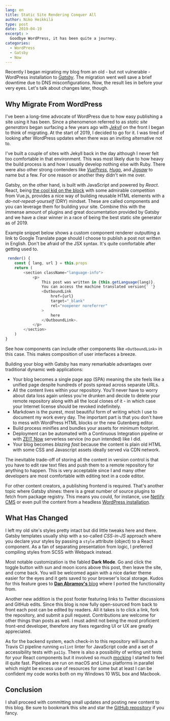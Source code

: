```yaml
---
lang: en
title: Static Site Rendering Conquer All
author: Niko Heikkilä
type: post
date: 2019-04-19
excerpt: >
  Goodbye WordPress, it has been quite a journey.
categories:
  - WordPress
  - Gatsby
  - Now
---
```


Recently I began migrating my blog from an old - but not vulnerable - WordPress installation to [_Gatsby_][gatsby]. The migration went well save a brief downtime due to DNS misconfigurations. Now, the result lies in before your very eyes. Let's talk about changes later, though.

## Why Migrate From WordPress

I've been a long-time advocate of WordPress due to how easy publishing a site using it has been. Since a phenomenon referred to as _static site generators_ began surfacing a few years ago with [_Jekyll_][jekyll] on the front I began to think of migrating. At the start of 2019, I decided to go for it. I was tired of looking after WordPress updates when there was an inviting alternative not to.

I've built a couple of sites with Jekyll back in the day although I never felt too comfortable in that environment. This was most likely due to how heavy the build process is and how I usually develop nothing else with Ruby. There were also other strong contenders like [_VuePress_][vuepress], [_Hugo_][hugo], and [_Jigsaw_][jigsaw] to name but a few. For one reason or another they didn't win me over.

Gatsby, on the other hand, is built with JavaScript and powered by _React_. React, being [the cool kid on the block][community] with some admirable competition from Vue.js, provides a nice way of building reusable HTML elements with a _do-not-repeat-yourself_ (DRY) mindset. These are called components and you can leverage them for building your site. Combine this with the immense amount of plugins and great documentation provided by Gatsby and we have a clear winner in a race of being the best static site generator as of 2019.

Example snippet below shows a custom component renderer outputting a link to Google Translate page should I choose to publish a post not written in English. Don't be afraid of the JSX syntax. It's quite comfortable after getting used to.

```js
 render() {
    const { lang, url } = this.props
    return (
        <section className="language-info">
            <p>
                This post was written in {this.getLanguage(lang)}.
                You can access the machine translated version{' '}
                <OutboundLink
                    href={url}
                    target="_blank"
                    rel="noopener noreferrer"
                >
                    here
                </OutboundLink>.
            </p>
        </section>
    )
}
```

See how components can include other components like `<OutboundLink>` in this case. This makes composition of user interfaces a breeze.

Building your blog with Gatsby has many remarkable advantages over traditional dynamic web applications:

- Your blog becomes a single page app (SPA) meaning the site feels like a unified page despite hundreds of posts spread across separate URLs.
- All the content lives within your repository. You'll never have to worry about data loss again unless you're drunken and decide to delete your remote repository along with all the local clones of it - in which case your Internet license should be revoked indefinitely.
- Markdown is the purest, most beautiful form of writing which I use to document my work every day. The important part is that you don't have to mess with WordPress HTML blocks or the new Gutenberg editor.
- Build process minifies and bundles your assets for minimum footprint.
- Deployment can be automated with a Continuous Integration pipeline or with [ZEIT Now][zeit] serverless service (no pun intended) like I did.
- Your blog becomes _blazing fast_ because the content is plain old HTML with some CSS and Javascript assets ideally served via CDN network.

The inevitable trade-off of storing all the content in version control is that you have to edit raw text files and push them to a remote repository for anything to happen. This is very acceptable since I and many other developers are most comfortable with editing text in a code editor.

For other content creators, a publishing frontend is required. That's another topic where Gatsby shines: there is a great number of source plugins to fetch from package registry. This means you could, for instance, use [Netlify CMS][cms] or even pull the content from a headless [WordPress installation][wpcms].

## What Has Changed

I left my old site's styles pretty intact but did little tweaks here and there. Gatsby templates usually ship with a so-called _CSS-in-JS_ approach where you declare your styles by passing a `style` attribute (object) to a React component. As a fan of separating presentation from logic, I preferred compiling styles from SCSS with Webpack instead.

Most notable customization is the fabled **Dark Mode**. Go and click the toggle button with sun and moon icons above this post, then leave the site, and come back. You will be welcomed again with a nice darker theme easier for the eyes and it gets saved to your browser's local storage. Kudos for this feature goes to [**Dan Abramov's** blog][overreacted] where I ported the functionality from.

Another new addition is the post footer featuring links to Twitter discussions and GitHub edits. Since this blog is now fully open-sourced from back to front each post can be edited by readers. All it takes is to click a link, fork the repository, and submit a pull request. Contributions are welcome for other things than posts as well. I must admit not being the most proficient front-end developer, therefore any fixes regarding UI or UX are greatly appreciated.

As for the backend system, each check-in to this repository will launch a Travis CI pipeline running `eslint` linter for JavaScript code and a set of accessibility tests with `pa11y`. There is also a possibility of writing unit tests for your React components but it involved so much [mocking][mock] I started to feel ill quite fast. Pipelines are run on macOS and Linux platforms in parallel which might be excess use of resources for some but at least I can be confident my code works both on my Windows 10 WSL box and Macbook.

## Conclusion

I shall proceed with committing small updates and posting new content to this blog. Be sure to bookmark this site and star the [GitHub repository][github] if you fancy.

[jekyll]: https://jekyllrb.com
[vuepress]: https://vuepress.vuejs.org
[hugo]: https://gohugo.io
[jigsaw]: https://jigsaw.tighten.co
[gatsby]: https://gatsbyjs.org
[community]: https://dev.to/search?q=gatsby
[zeit]: https://zeit.co/dashboard
[cms]: https://www.gatsbyjs.org/docs/sourcing-from-netlify-cms
[wpcms]: https://www.gatsbyjs.org/packages/gatsby-source-wordpress/?=wordpress
[overreacted]: https://overreacted.io/
[mock]: https://medium.com/javascript-scene/mocking-is-a-code-smell-944a70c90a6a
[github]: https://github.com/nikoheikkila/nikoheikkila.fi